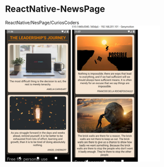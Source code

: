 # ReactNative-NewsPage
ReactNative/NesPage/CuriosCoders
![screenshot](./src/images/MyProject.png) 


